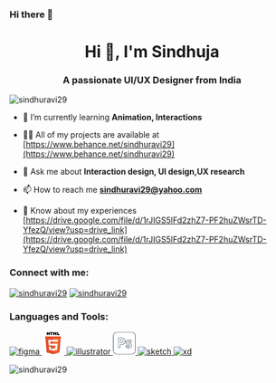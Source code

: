 ### Hi there 👋
<h1 align="center">Hi 👋, I'm Sindhuja</h1>
<h3 align="center">A passionate UI/UX Designer from India</h3>

<p align="left"> <img src="https://komarev.com/ghpvc/?username=sindhuravi29&label=Profile%20views&color=0e75b6&style=flat" alt="sindhuravi29" /> </p>

- 🌱 I’m currently learning **Animation, Interactions**

- 👨‍💻 All of my projects are available at [https://www.behance.net/sindhuravi29](https://www.behance.net/sindhuravi29)

- 💬 Ask me about **Interaction design, UI design,UX research**

- 📫 How to reach me **sindhuravi29@yahoo.com**

- 📄 Know about my experiences [https://drive.google.com/file/d/1rJIGS5lFd2zhZ7-PF2huZWsrTD-YfezQ/view?usp=drive_link](https://drive.google.com/file/d/1rJIGS5lFd2zhZ7-PF2huZWsrTD-YfezQ/view?usp=drive_link)

<h3 align="left">Connect with me:</h3>
<p align="left">
<a href="https://linkedin.com/in/sindhuravi29" target="blank"><img align="center" src="https://raw.githubusercontent.com/rahuldkjain/github-profile-readme-generator/master/src/images/icons/Social/linked-in-alt.svg" alt="sindhuravi29" height="30" width="40" /></a>
<a href="https://www.behance.net/sindhuravi29" target="blank"><img align="center" src="https://raw.githubusercontent.com/rahuldkjain/github-profile-readme-generator/master/src/images/icons/Social/behance.svg" alt="sindhuravi29" height="30" width="40" /></a>
</p>

<h3 align="left">Languages and Tools:</h3>
<p align="left"> <a href="https://www.figma.com/" target="_blank" rel="noreferrer"> <img src="https://www.vectorlogo.zone/logos/figma/figma-icon.svg" alt="figma" width="40" height="40"/> </a> <a href="https://www.w3.org/html/" target="_blank" rel="noreferrer"> <img src="https://raw.githubusercontent.com/devicons/devicon/master/icons/html5/html5-original-wordmark.svg" alt="html5" width="40" height="40"/> </a> <a href="https://www.adobe.com/in/products/illustrator.html" target="_blank" rel="noreferrer"> <img src="https://www.vectorlogo.zone/logos/adobe_illustrator/adobe_illustrator-icon.svg" alt="illustrator" width="40" height="40"/> </a> <a href="https://www.photoshop.com/en" target="_blank" rel="noreferrer"> <img src="https://raw.githubusercontent.com/devicons/devicon/master/icons/photoshop/photoshop-line.svg" alt="photoshop" width="40" height="40"/> </a> <a href="https://www.sketch.com/" target="_blank" rel="noreferrer"> <img src="https://www.vectorlogo.zone/logos/sketchapp/sketchapp-icon.svg" alt="sketch" width="40" height="40"/> </a> <a href="https://www.adobe.com/products/xd.html" target="_blank" rel="noreferrer"> <img src="https://cdn.worldvectorlogo.com/logos/adobe-xd.svg" alt="xd" width="40" height="40"/> </a> </p>

<p><img align="center" src="https://github-readme-stats.vercel.app/api/top-langs?username=sindhuravi29&show_icons=true&locale=en&layout=compact" alt="sindhuravi29" /></p>

<!--
**Sindhuravi29/Sindhuravi29** is a ✨ _special_ ✨ repository because its `README.md` (this file) appears on your GitHub profile.

Here are some ideas to get you started:

- 🔭 I’m currently working on ...
- 🌱 I’m currently learning ...
- 👯 I’m looking to collaborate on ...
- 🤔 I’m looking for help with ...
- 💬 Ask me about ...
- 📫 How to reach me: ...
- 😄 Pronouns: ...
- ⚡ Fun fact: ...
-->
